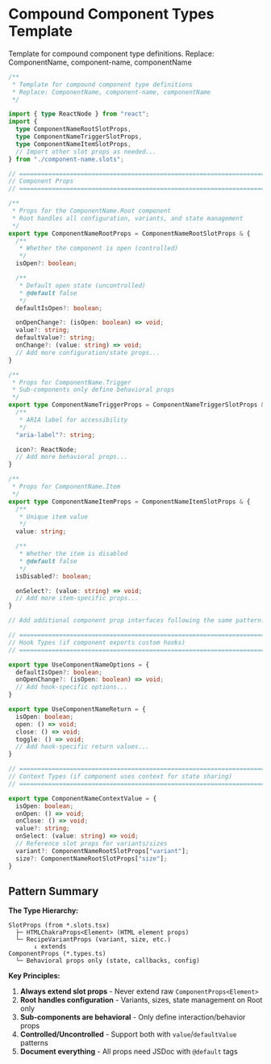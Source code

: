 # Compound Component Types Template

Template for compound component type definitions. Replace: ComponentName,
component-name, componentName

```typescript
/**
 * Template for compound component type definitions
 * Replace: ComponentName, component-name, componentName
 */

import { type ReactNode } from "react";
import {
  type ComponentNameRootSlotProps,
  type ComponentNameTriggerSlotProps,
  type ComponentNameItemSlotProps,
  // Import other slot props as needed...
} from "./component-name.slots";

// =============================================================================
// Component Props
// =============================================================================

/**
 * Props for the ComponentName.Root component
 * Root handles all configuration, variants, and state management
 */
export type ComponentNameRootProps = ComponentNameRootSlotProps & {
  /**
   * Whether the component is open (controlled)
   */
  isOpen?: boolean;

  /**
   * Default open state (uncontrolled)
   * @default false
   */
  defaultIsOpen?: boolean;

  onOpenChange?: (isOpen: boolean) => void;
  value?: string;
  defaultValue?: string;
  onChange?: (value: string) => void;
  // Add more configuration/state props...
}

/**
 * Props for ComponentName.Trigger
 * Sub-components only define behavioral props
 */
export type ComponentNameTriggerProps = ComponentNameTriggerSlotProps & {
  /**
   * ARIA label for accessibility
   */
  "aria-label"?: string;

  icon?: ReactNode;
  // Add more behavioral props...
}

/**
 * Props for ComponentName.Item
 */
export type ComponentNameItemProps = ComponentNameItemSlotProps & {
  /**
   * Unique item value
   */
  value: string;

  /**
   * Whether the item is disabled
   * @default false
   */
  isDisabled?: boolean;

  onSelect?: (value: string) => void;
  // Add more item-specific props...
}

// Add additional component prop interfaces following the same pattern...

// =============================================================================
// Hook Types (if component exports custom hooks)
// =============================================================================

export type UseComponentNameOptions = {
  defaultIsOpen?: boolean;
  onOpenChange?: (isOpen: boolean) => void;
  // Add hook-specific options...
}

export type UseComponentNameReturn = {
  isOpen: boolean;
  open: () => void;
  close: () => void;
  toggle: () => void;
  // Add hook-specific return values...
}

// =============================================================================
// Context Types (if component uses context for state sharing)
// =============================================================================

export type ComponentNameContextValue = {
  isOpen: boolean;
  onOpen: () => void;
  onClose: () => void;
  value?: string;
  onSelect: (value: string) => void;
  // Reference slot props for variants/sizes
  variant?: ComponentNameRootSlotProps["variant"];
  size?: ComponentNameRootSlotProps["size"];
}
```

## Pattern Summary

**The Type Hierarchy:**
```
SlotProps (from *.slots.tsx)
  ├─ HTMLChakraProps<Element> (HTML element props)
  └─ RecipeVariantProps (variant, size, etc.)
       ↓ extends
ComponentProps (*.types.ts)
  └─ Behavioral props only (state, callbacks, config)
```

**Key Principles:**
1. **Always extend slot props** - Never extend raw `ComponentProps<Element>`
2. **Root handles configuration** - Variants, sizes, state management on Root only
3. **Sub-components are behavioral** - Only define interaction/behavior props
4. **Controlled/Uncontrolled** - Support both with `value`/`defaultValue` patterns
5. **Document everything** - All props need JSDoc with `@default` tags
